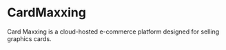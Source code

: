 # CardMaxxing
 Card Maxxing is a cloud-hosted e-commerce platform designed for selling graphics cards.
